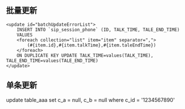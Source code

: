 ## 批量更新
```
<update id="batchUpdateErrorList">
    INSERT INTO `sip_session_phone` (ID, TALK_TIME, TALE_END_TIME)
    VALUES
    <foreach collection="list" item="item" separator=",">
        (#{item.id},#{item.talkTime},#{item.taleEndTime})
    </foreach>
    ON DUPLICATE KEY UPDATE TALK_TIME=values(TALK_TIME), TALE_END_TIME=values(TALE_END_TIME)
</update>
```

## 单条更新
update table_aaa set c_a = null, c_b = null where c_id = '1234567890'

